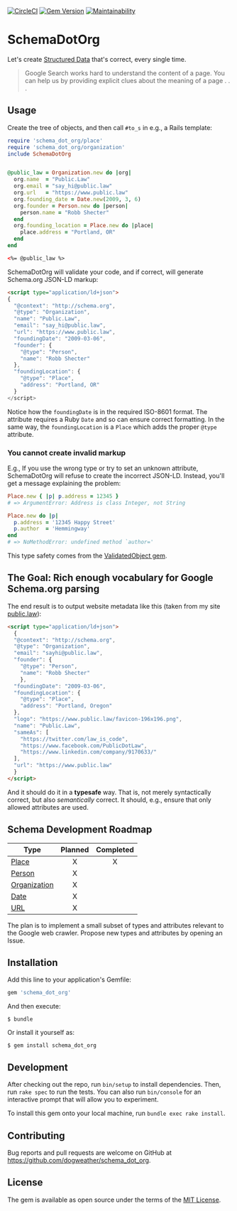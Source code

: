 [![CircleCI](https://circleci.com/gh/dogweather/schema-dot-org.svg?style=svg)](https://circleci.com/gh/dogweather/schema-dot-org) [![Gem Version](https://badge.fury.io/rb/schema_dot_org.svg)](https://badge.fury.io/rb/schema_dot_org) [![Maintainability](https://api.codeclimate.com/v1/badges/e0c60b4cbc998563a484/maintainability)](https://codeclimate.com/github/dogweather/schema-dot-org/maintainability)

# SchemaDotOrg

Let's create [Structured Data](https://developers.google.com/search/docs/guides/intro-structured-data) that's correct,
every single time.

> Google Search works hard to understand the content of a page. You can help us by providing explicit clues about the meaning of a page . . .

## Usage

Create the tree of objects, and then call `#to_s` in e.g., a Rails template:

```ruby
require 'schema_dot_org/place'
require 'schema_dot_org/organization'
include SchemaDotOrg


@public_law = Organization.new do |org|
  org.name  = "Public.Law"
  org.email = "say_hi@public.law"
  org.url   = "https://www.public.law"
  org.founding_date = Date.new(2009, 3, 6)
  org.founder = Person.new do |person|
    person.name = "Robb Shecter"
  end
  org.founding_location = Place.new do |place|
    place.address = "Portland, OR"
  end
end
```

```html
<%= @public_law %>
```

SchemaDotOrg will validate your code, and if correct, will generate Schema.org JSON-LD markup:

```html
<script type="application/ld+json">
{
  "@context": "http://schema.org",
  "@type": "Organization",
  "name": "Public.Law",
  "email": "say_hi@public.law",
  "url": "https://www.public.law",
  "foundingDate": "2009-03-06",
  "founder": {
    "@type": "Person",
    "name": "Robb Shecter"
  },
  "foundingLocation": {
    "@type": "Place",
    "address": "Portland, OR"
  }
</script>
```

Notice how the `foundingDate` is in the required ISO-8601 format. The attribute requires a Ruby
`Date` and so can ensure correct formatting. In the same way, the `foundingLocation` is a `Place`
which adds the proper `@type` attribute.

### You cannot create invalid markup 

E.g., If you use the wrong type or try to set an unknown attribute, SchemaDotOrg will
refuse to create the incorrect JSON-LD. Instead, you'll get a message explaining
the problem:

```ruby
Place.new { |p| p.address = 12345 }
# => ArgumentError: Address is class Integer, not String

Place.new do |p|
  p.address = '12345 Happy Street'
  p.author  = 'Hemmingway'
end
# => NoMethodError: undefined method `author='
```

This type safety comes from the [ValidatedObject gem](https://github.com/dogweather/validated_object).

## The Goal: Rich enough vocabulary for Google Schema.org parsing

The end result is to output website metadata like this (taken from my site [public.law](https://www.public.law)):

```html
<script type="application/ld+json">
  {
  "@context": "http://schema.org",
  "@type": "Organization",
  "email": "sayhi@public.law",
  "founder": {
    "@type": "Person",
    "name": "Robb Shecter"
    },
  "foundingDate": "2009-03-06",
  "foundingLocation": {
    "@type": "Place",
    "address": "Portland, Oregon"
  },
  "logo": "https://www.public.law/favicon-196x196.png",
  "name": "Public.Law",
  "sameAs": [
    "https://twitter.com/law_is_code",
    "https://www.facebook.com/PublicDotLaw",
    "https://www.linkedin.com/company/9170633/"
  ],
  "url": "https://www.public.law"
  }
</script>
```

And it should do it in a **typesafe** way. That is, not merely syntactically correct,
but also _semantically_ correct. It should, e.g.,  ensure that only allowed
attributes are used.

## Schema Development Roadmap

| Type                                           | Planned | Completed |
| ---------------------------------------------- | :-----: | :-------: |
| [Place](http://schema.org/Place)               | X       | X         |
| [Person](http://schema.org/Person)             | X       |
| [Organization](http://schema.org/Organization) | X       |
| [Date](http://schema.org/Date)                 | X       |
| [URL](http://schema.org/URL)                   | X       |

The plan is to implement a small subset of types and attributes relevant to the Google web crawler.
Propose new types and attributes by opening an Issue.

## Installation

Add this line to your application's Gemfile:

```ruby
gem 'schema_dot_org'
```

And then execute:

    $ bundle

Or install it yourself as:

    $ gem install schema_dot_org

## Development

After checking out the repo, run `bin/setup` to install dependencies. Then, run `rake spec` to run the tests. You can also run `bin/console` for an interactive prompt that will allow you to experiment.

To install this gem onto your local machine, run `bundle exec rake install`.

## Contributing

Bug reports and pull requests are welcome on GitHub at https://github.com/dogweather/schema_dot_org.

## License

The gem is available as open source under the terms of the [MIT License](https://opensource.org/licenses/MIT).
